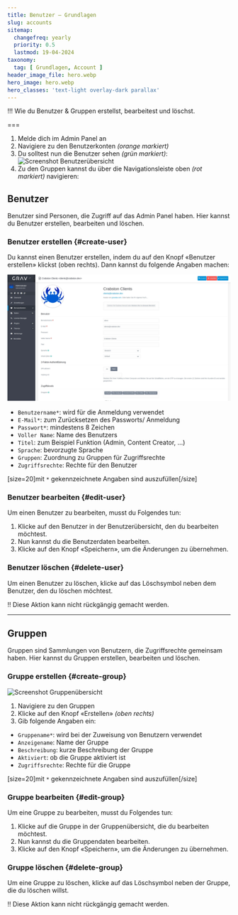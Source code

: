 ```yaml
---
title: Benutzer – Grundlagen
slug: accounts
sitemap:
  changefreq: yearly
  priority: 0.5
  lastmod: 19-04-2024
taxonomy:
  tag: [ Grundlagen, Account ]
header_image_file: hero.webp
hero_image: hero.webp
hero_classes: 'text-light overlay-dark parallax'
---
```


!!! Wie du Benutzer & Gruppen erstellst, bearbeitest und löschst.

===

1. Melde dich im Admin Panel an
2. Navigiere zu den Benutzerkonten _(orange markiert)_
3. Du solltest nun die Benutzer sehen _(grün markiert)_:
![Screenshot Benutzerübersicht](benutzer-übersicht.webp?lightbox)
4. Zu den Gruppen kannst du über die Navigationsleiste oben _(rot markiert)_ navigieren:

## Benutzer

Benutzer sind Personen, die Zugriff auf das Admin Panel haben. Hier kannst du Benutzer erstellen, bearbeiten und löschen.

### Benutzer erstellen {#create-user}

Du kannst einen Benutzer erstellen, indem du auf den Knopf «Benutzer erstellen» klickst (oben rechts). Dann kannst du folgende Angaben machen:

![Screenshot Benutzer erstellen](benutzer-einzelansicht.webp?lightbox)

- `Benutzername*`: wird für die Anmeldung verwendet
- `E-Mail*`: zum Zurücksetzen des Passworts/ Anmeldung
- `Passwort*`: mindestens 8 Zeichen
- `Voller Name`: Name des Benutzers
- `Titel`: zum Beispiel Funktion (Admin, Content Creator, ...)
- `Sprache`: bevorzugte Sprache
- `Gruppen`: Zuordnung zu Gruppen für Zugriffsrechte
- `Zugriffsrechte`: Rechte für den Benutzer

[size=20]mit `*` gekennzeichnete Angaben sind auszufüllen[/size]

### Benutzer bearbeiten {#edit-user}

Um einen Benutzer zu bearbeiten, musst du Folgendes tun:

1. Klicke auf den Benutzer in der Benutzerübersicht, den du bearbeiten möchtest.
2. Nun kannst du die Benutzerdaten bearbeiten.
3. Klicke auf den Knopf «Speichern», um die Änderungen zu übernehmen.

### Benutzer löschen {#delete-user}

Um einen Benutzer zu löschen, klicke auf das Löschsymbol neben dem Benutzer, den du löschen möchtest.

!! Diese Aktion kann nicht rückgängig gemacht werden.

---

## Gruppen

Gruppen sind Sammlungen von Benutzern, die Zugriffsrechte gemeinsam haben. Hier kannst du Gruppen erstellen, bearbeiten und löschen.

### Gruppe erstellen {#create-group}

![Screenshot Gruppenübersicht](gruppen-übersicht.webp?lightbox)

1. Navigiere zu den Gruppen
2. Klicke auf den Knopf «Erstellen» _(oben rechts)_
3. Gib folgende Angaben ein:

- `Gruppename*`: wird bei der Zuweisung von Benutzern verwendet
- `Anzeigename`: Name der Gruppe
- `Beschreibung`: kurze Beschreibung der Gruppe
- `Aktiviert`: ob die Gruppe aktiviert ist
- `Zugriffsrechte`: Rechte für die Gruppe

[size=20]mit `*` gekennzeichnete Angaben sind auszufüllen[/size]

### Gruppe bearbeiten {#edit-group}

Um eine Gruppe zu bearbeiten, musst du Folgendes tun:

1. Klicke auf die Gruppe in der Gruppenübersicht, die du bearbeiten möchtest.
2. Nun kannst du die Gruppendaten bearbeiten.
3. Klicke auf den Knopf «Speichern», um die Änderungen zu übernehmen.

### Gruppe löschen {#delete-group}

Um eine Gruppe zu löschen, klicke auf das Löschsymbol neben der Gruppe, die du löschen willst.

!! Diese Aktion kann nicht rückgängig gemacht werden.
